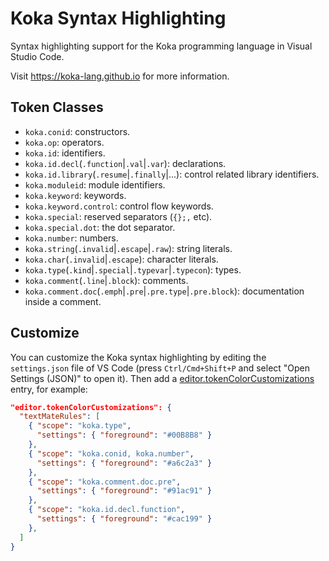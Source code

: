 # Koka Syntax Highlighting

Syntax highlighting support for the 
Koka programming language in Visual Studio Code.

Visit <https://koka-lang.github.io> for more information.

## Token Classes

* `koka.conid`: constructors.
* `koka.op`: operators.
* `koka.id`: identifiers.
* `koka.id.decl`(`.function`|`.val`|`.var`): declarations.
* `koka.id.library`(`.resume`|`.finally`|...): control related library identifiers.
* `koka.moduleid`: module identifiers.
* `koka.keyword`: keywords.
* `koka.keyword.control`: control flow keywords.
* `koka.special`: reserved separators (`{};,` etc).
* `koka.special.dot`: the dot separator.
* `koka.number`: numbers.
* `koka.string`(`.invalid`|`.escape`|`.raw`): string literals.
* `koka.char`(`.invalid`|`.escape`): character literals.
* `koka.type`(`.kind`|`.special`|`.typevar`|`.typecon`): types.
* `koka.comment`(`.line`|`.block`): comments.
* `koka.comment.doc`(`.emph`|`.pre`|`.pre.type`|`.pre.block`): documentation inside a comment.

## Customize

You can customize the Koka syntax highlighting by editing
the `settings.json` file of VS Code (press `Ctrl/Cmd+Shift+P` and 
select "Open Settings (JSON)" to open it).
Then add a [editor.tokenColorCustomizations](https://code.visualstudio.com/docs/getstarted/themes#_editor-syntax-highlighting) 
entry, for example:
```json
"editor.tokenColorCustomizations": {
  "textMateRules": [
    { "scope": "koka.type",
      "settings": { "foreground": "#00B8B8" }
    },
    { "scope": "koka.conid, koka.number",
      "settings": { "foreground": "#a6c2a3" }
    },
    { "scope": "koka.comment.doc.pre",
      "settings": { "foreground": "#91ac91" }
    },
    { "scope": "koka.id.decl.function",
      "settings": { "foreground": "#cac199" }
    },      
  ]
}
```

